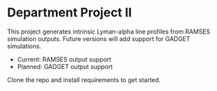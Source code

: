 # Department Project II

This project generates intrinsic Lyman-alpha line profiles from RAMSES simulation outputs. Future versions will add support for GADGET simulations.

- Current: RAMSES output support
- Planned: GADGET output support

Clone the repo and install requirements to get started.
